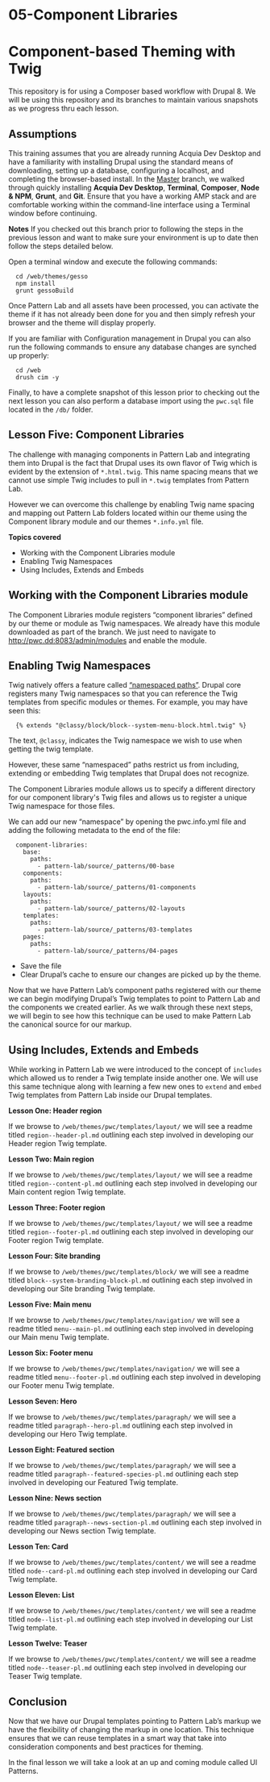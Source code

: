 # 05-Component Libraries

# Component-based Theming with Twig
This repository is for using a Composer based workflow with Drupal 8.  We will be using this repository and its branches to maintain various snapshots as we progress thru each lesson.

## Assumptions
This training assumes that you are already running Acquia Dev Desktop and have a familiarity with installing Drupal using the standard means of downloading, setting up a database, configuring a localhost, and completing the browser-based install. In the [Master](https://github.com/forumone/component-based-theming/tree/master#component-based-theming-with-twig) branch, we walked through quickly installing **Acquia Dev Desktop**, **Terminal**, **Composer**, **Node & NPM**, **Grunt**, and **Git**. Ensure that you have a working AMP stack and are comfortable working within the command-line interface using a Terminal window before continuing.

**Notes**
If you checked out this branch prior to following the steps in the previous lesson and want to make sure your environment is up to date then follow the steps detailed below.

Open a terminal window and execute the following commands:

```
  cd /web/themes/gesso
  npm install
  grunt gessoBuild
```

Once Pattern Lab and all assets have been processed, you can activate the theme if it has not already been done for you and then simply refresh your browser and the theme will display properly.

If you are familiar with Configuration management in Drupal you can also run the following commands to ensure any database changes are synched up properly:

```
  cd /web
  drush cim -y
```

Finally, to have a complete snapshot of this lesson prior to checking out the next lesson you can also perform a database import using the `pwc.sql` file located in the `/db/` folder.

## Lesson Five: Component Libraries
The challenge with managing components in Pattern Lab and integrating them into Drupal is the fact that Drupal uses its own flavor of Twig which is evident by the extension of `*.html.twig`. This name spacing means that we cannot use simple Twig includes to pull in `*.twig` templates from Pattern Lab.

However we can overcome this challenge by enabling Twig name spacing and mapping out Pattern Lab folders located within our theme using the Component library module and our themes `*.info.yml` file.

**Topics covered**

- Working with the Component Libraries module
- Enabling Twig Namespaces
- Using Includes, Extends and Embeds

## Working with the Component Libraries module
The Component Libraries module registers “component libraries” defined by our theme or module as Twig namespaces.  We already have this module downloaded as part of the branch.  We just need to navigate to http://pwc.dd:8083/admin/modules and enable the module.

## Enabling Twig Namespaces
Twig natively offers a feature called [“namespaced paths”](http://symfony.com/doc/current/cookbook/templating/namespaced_paths.html). Drupal core registers many Twig namespaces so that you can reference the Twig templates from specific modules or themes. For example, you may have seen this:

```
  {% extends "@classy/block/block--system-menu-block.html.twig" %}
```

The text, `@classy`, indicates the Twig namespace we wish to use when getting the twig template.

However, these same “namespaced” paths restrict us from including, extending or embedding Twig templates that Drupal does not recognize.

The Component Libraries module allows us to specify a different directory for our component library's Twig files and allows us to register a unique Twig namespace for those files.

We can add our new “namespace” by opening the pwc.info.yml file and adding the following metadata to the end of the file:

```
  component-libraries:
    base:
      paths:
        - pattern-lab/source/_patterns/00-base
    components:
      paths:
        - pattern-lab/source/_patterns/01-components
    layouts:
      paths:
        - pattern-lab/source/_patterns/02-layouts
    templates:
      paths:
        - pattern-lab/source/_patterns/03-templates
    pages:
      paths:
        - pattern-lab/source/_patterns/04-pages
```

- Save the file
- Clear Drupal’s cache to ensure our changes are picked up by the theme.

Now that we have Pattern Lab’s component paths registered with our theme we can begin modifying Drupal’s Twig templates to point to Pattern Lab and the components we created earlier. As we walk through these next steps, we will begin to see how this technique can be used to make Pattern Lab the canonical source for our markup.

## Using Includes, Extends and Embeds
While working in Pattern Lab we were introduced to the concept of `includes` which allowed us to render a Twig template inside another one.  We will use this same technique along with learning a few new ones to `extend` and `embed` Twig templates from Pattern Lab inside our Drupal templates.

**Lesson One: Header region**

If we browse to `/web/themes/pwc/templates/layout/` we will see a readme titled `region--header-pl.md` outlining each step involved in developing our Header region Twig template.

**Lesson Two: Main region**

If we browse to `/web/themes/pwc/templates/layout/` we will see a readme titled `region--content-pl.md` outlining each step involved in developing our Main content region Twig template.

**Lesson Three: Footer region**

If we browse to `/web/themes/pwc/templates/layout/` we will see a readme titled `region--footer-pl.md` outlining each step involved in developing our Footer region Twig template.

**Lesson Four: Site branding**

If we browse to `/web/themes/pwc/templates/block/` we will see a readme titled `block--system-branding-block-pl.md` outlining each step involved in developing our Site branding Twig template.

**Lesson Five: Main menu**

If we browse to `/web/themes/pwc/templates/navigation/` we will see a readme titled `menu--main-pl.md` outlining each step involved in developing our Main menu Twig template.

**Lesson Six: Footer menu**

If we browse to `/web/themes/pwc/templates/navigation/` we will see a readme titled `menu--footer-pl.md` outlining each step involved in developing our Footer menu Twig template.

**Lesson Seven: Hero**

If we browse to `/web/themes/pwc/templates/paragraph/` we will see a readme titled `paragraph--hero-pl.md` outlining each step involved in developing our Hero Twig template.

**Lesson Eight: Featured section**

If we browse to `/web/themes/pwc/templates/paragraph/` we will see a readme titled `paragraph--featured-species-pl.md` outlining each step involved in developing our Featured Twig template.

**Lesson Nine: News section**

If we browse to `/web/themes/pwc/templates/paragraph/` we will see a readme titled `paragraph--news-section-pl.md` outlining each step involved in developing our News section Twig template.

**Lesson Ten: Card**

If we browse to `/web/themes/pwc/templates/content/` we will see a readme titled `node--card-pl.md` outlining each step involved in developing our Card Twig template.

**Lesson Eleven: List**

If we browse to `/web/themes/pwc/templates/content/` we will see a readme titled `node--list-pl.md` outlining each step involved in developing our List Twig template.

**Lesson Twelve: Teaser**

If we browse to `/web/themes/pwc/templates/content/` we will see a readme titled `node--teaser-pl.md` outlining each step involved in developing our Teaser Twig template.

## Conclusion
Now that we have our Drupal templates pointing to Pattern Lab’s markup we have the flexibility of changing the markup in one location.  This technique ensures that we can reuse templates in a smart way that take into consideration components and best practices for theming.

In the final lesson we will take a look at an up and coming module called UI Patterns.
